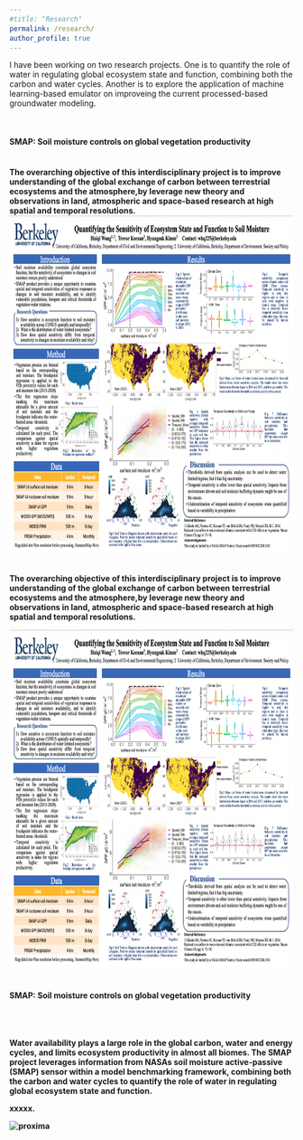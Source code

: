 ```yaml
---
#title: "Research"
permalink: /research/
author_profile: true
---
```

I have been working on two research projects. One is to quantify the role of water in regulating global ecosystem state and function, combining both the carbon and water cycles. Another is to explore the application of machine learning-based emulator on improveing the current processed-based groundwater modeling.
 
<br/>		
<div>
	<h4><a id="currentOps">SMAP: Soil moisture controls on global vegetation productivity</a><h4>
<br />
		<div style=“font-weight: normal”> 
			The overarching objective of this interdisciplinary project is to improve understanding of the global exchange of carbon between
			terrestrial ecosystems and the atmosphere,by leverage new theory and observations in land, atmospheric and space-based research
			at high spatial and temporal resolutions.
                </div>
		<div class="col-sm-6">
			<div class="image-middle"><img class="imageStyle" alt="proxima" src="/assets/images/smap1.png" width="800" height="600" />                       </div>
</div>

		
<br/>	
		
<div class="row">
   <div class="col-md-11">
	  <p>The overarching objective of this interdisciplinary project is to improve understanding of the global exchange of carbon between      
	  terrestrial ecosystems and the atmosphere,by leverage new theory and observations in land, atmospheric and space-based research at high  
	  spatial and temporal resolutions. 
	  </p>
</div>
</div>


<div class="col-sm-6">
			<div class="image-middle"><img class="imageStyle" alt="proxima" src="/assets/images/smap1.png" width="800" height="600" />                           </div>
</div>

<br/>	
  
 
<div class="row">
	<h4><a id="SMAP">SMAP: Soil moisture controls on global vegetation productivity</h4></a>
	<br />
</div>
	<br/>

<div class="row">
	<div class="col-md-11">
		<p>Water availability plays a large role in the global carbon, water and energy cycles, and limits ecosystem productivity in almost all biomes. 
		The SMAP project leverages information from NASAs soil moisture active-passive (SMAP) sensor within a model benchmarking framework, 
		combining both the carbon and water cycles to quantify the role of water in regulating global ecosystem state and function.
		</p>
	</div>
</div>

<div class="row">
	<div class="col-sm-6">	
		<p>xxxxx.
        </div>

</div>
<div class="col-sm-6">
			<div class="image-middle"><img class="imageStyle" alt="proxima" src="images/fields/TreeSavanah.jpg" width="400" height="256" />                           </div>
	</div>
</div>
<br/>	
